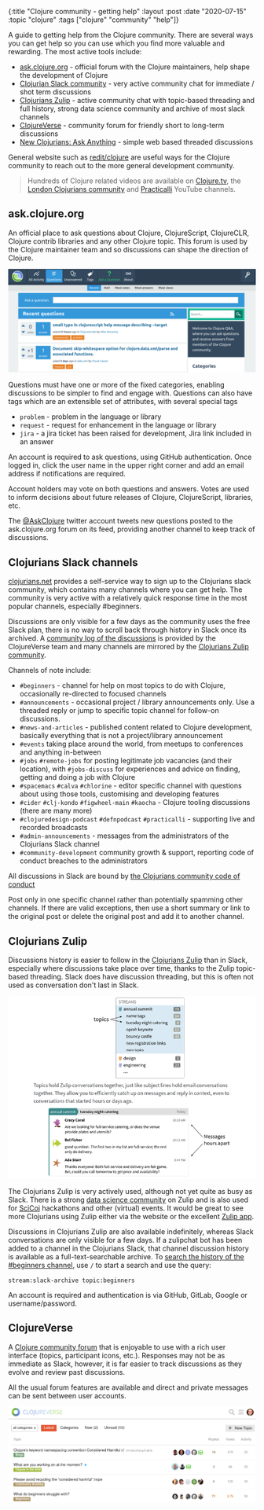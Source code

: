 {:title "Clojure community - getting help"
 :layout :post
 :date "2020-07-15"
 :topic "clojure"
 :tags  ["clojure" "community" "help"]}


A guide to getting help from the Clojure community.  There are several ways you can get help so you can use which you find more valuable and rewarding.  The most active tools include:

* [ask.clojure.org](https://ask.clojure.org/) - official forum with the Clojure maintainers, help shape the development of Clojure
* [Clojurian Slack community](https://clojurians.slack.com/) - very active community chat for immediate / shot term discussions
* [Clojurians Zulip](http://clojurians.zulipchat.com/) - active community chat with topic-based threading and full history, strong data science community and archive of most slack channels
* [ClojureVerse](https://clojureverse.org/) - community forum for friendly short to long-term discussions
* [New Clojurians: Ask Anything](https://old.reddit.com/r/Clojure/comments/hqpyv9/new_clojurians_ask_anything/) - simple web based threaded discussions

General website such as [redit/clojure](https://www.reddit.com/r/Clojure/) are useful ways for the Clojure community to reach out to the more general development community.

> Hundreds of Clojure related videos are available on [Clojure.tv](https://www.youtube.com/user/ClojureTV), the [London Clojurians community](https://www.youtube.com/c/LondonClojurians) and [Practicalli](https://www.youtube.com/practicalli) YouTube channels.

<!-- more -->

## ask.clojure.org

An official place to ask questions about Clojure, ClojureScript, ClojureCLR, Clojure contrib libraries and any other Clojure topic.  This forum is used by the Clojure maintainer team and so discussions can shape the direction of Clojure.

![ask.clojure.org front page](/images/ask-clojure-org-front-page.png)

Questions must have one or more of the fixed categories, enabling discussions to be simpler to find and engage with.  Questions can also have tags which are an extensible set of attributes, with several special tags

* `problem` - problem in the language or library
* `request` - request for enhancement in the language or library
* `jira` - a jira ticket has been raised for development, Jira link included in an answer

An account is required to ask questions, using GitHub authentication. Once logged in, click the user name in the upper right corner and add an email address if notifications are required.

Account holders may vote on both questions and answers. Votes are used to inform decisions about future releases of Clojure, ClojureScript, libraries, etc.

The [@AskClojure](https://twitter.com/askclojure) twitter account tweets new questions posted to the ask.clojure.org forum on its feed, providing another channel to keep track of discussions.


## Clojurians Slack channels

[clojurians.net](https://clojurians.net) provides a self-service way to sign up to the Clojurians slack community, which contains many channels where you can get help.  The community is very active with a relatively quick response time in the most popular channels, especially #beginners.

Discussions are only visible for a few days as the community uses the free Slack plan, there is no way to scroll back through history in Slack once its archived.  A [community log of the discussions](https://clojurians-log.clojureverse.org/) is provided by the ClojureVerse team and many channels are mirrored by the [Clojurians Zulip community](https://clojurians.zulipchat.com/).

Channels of note include:

* `#beginners` - channel for help on most topics to do with Clojure, occasionally re-directed to focused channels
* `#announcements` - occasional project / library announcements only. Use a threaded reply or jump to specific topic channel for follow-on discussions.
* `#news-and-articles` - published content related to Clojure development, basically everything that is not a project/library announcement
* `#events` taking place around the world, from meetups to conferences and anything in-between
* `#jobs` `#remote-jobs` for posting legitimate job vacancies (and their location), with `#jobs-discuss` for experiences and advice on finding, getting and doing a job with Clojure
* `#spacemacs` `#calva` `#chlorine` - editor specific channel with questions about using those tools, customising and developing features
* `#cider` `#clj-kondo` `#figwheel-main` `#kaocha` - Clojure tooling discussions (there are many more)
* `#clojuredesign-podcast` `#defnpodcast` `#practicalli` - supporting live and recorded broadcasts
* `#admin-announcements` - messages from the administrators of the Clojurians Slack channel
* `#community-development` community growth & support, reporting code of conduct breaches to the administrators

All discussions in Slack are bound by [the Clojurians community code of conduct](https://github.com/clojurians/community-development/blob/master/Code-of-Conduct.md)

Post only in one specific channel rather than potentially spamming other channels.  If there are valid exceptions, then use a short summary or link to the original post or delete the original post and add it to another channel.


## Clojurians Zulip

Discussions history is easier to follow in the [Clojurians Zulip](http://clojurians.zulipchat.com/) than in Slack, especially where discussions take place over time, thanks to the Zulip topic-based threading.  Slack does have discussion threading, but this is often not used as conversation don't last in Slack.

![Zulip - topic-based threading](/images/zulip-topic-based-threading.png)

The Clojurians Zulip is very actively used, although not yet quite as busy as Slack.  There is a strong [data science community](https://clojurians.zulipchat.com/#narrow/stream/151924-data-science) on Zulip and is also used for [SciCoj](https://scicloj.github.io/pages/about/) hackathons and other (virtual) events.  It would be great to see more Clojurians using Zulip either via the website or the excellent [Zulip app](https://zulipchat.com/apps/).

Discussions in Clojurians Zulip are also available indefinitely, whereas Slack conversations are only visible for a few days.   If a zulipchat bot has been added to a channel in the Clojurians Slack, that channel discussion history is available as a full-text-searchable archive.  To [search the history of the #beginners channel](https://clojurians.zulipchat.com/#narrow/stream/180378-slack-archive/topic/beginners), use `/` to start a search and use the query:

```
stream:slack-archive topic:beginners
```

An account is required and authentication is via GitHub, GitLab, Google or username/password.


## ClojureVerse

A [Clojure community forum](https://clojureverse.org/) that is enjoyable to use with a rich user interface (topics, participant icons, etc.).  Responses may not be as immediate as Slack, however, it is far easier to track discussions as they evolve and review past discussions.

All the usual forum features are available and direct and private messages can be sent between user accounts.

![Clojureverse front page](/images/clojureverse-front-page.png)
